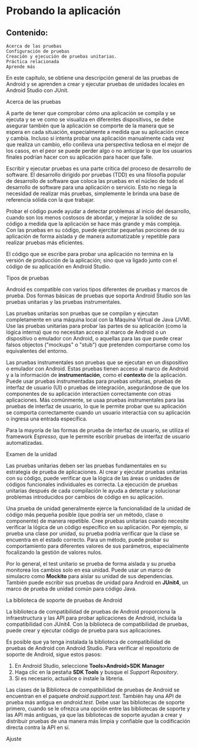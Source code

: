 # Probando la aplicación
## Contenido:
    Acerca de las pruebas
    Configuración de pruebas
    Creación y ejecución de pruebas unitarias.
    Práctica relacionada
    Aprende más

En este capítulo, se obtiene una descripción general de las pruebas de Android y se aprenden a crear y ejecutar pruebas de unidades locales en Android Studio con JUnit.

Acerca de las pruebas

A parte de tener que comprobar cómo una aplicación se compila y se ejecuta y se ve como se visualiza en diferentes dispositivos, se debe asegurar también  que la aplicación se comporte de la manera que se espera en cada situación, especialmente a medida que su aplicación crece y cambia. Incluso si intenta probar una aplicación manualmente cada vez que realiza un cambio, ello conlleva una perspectiva tediosa en el mejor de los casos, en el peor se puede perder algo o no anticipar lo que los usuarios finales podrían hacer con su aplicación para hacer que falle.

Escribir y ejecutar pruebas es una parte crítica del proceso de desarrollo de software. El desarrollo dirigido por pruebas (TDD) es una filosofía popular de desarrollo de software que coloca las pruebas en el núcleo de todo el desarrollo de software para una aplicación o servicio. Esto no niega la necesidad de realizar más pruebas, simplemente le brinda una base de referencia sólida con la que trabajar.

Probar el código puede ayudar a detectar problemas al inicio del desarrollo, cuando son los menos costosos de abordar, y mejorar la solidez de su código a medida que la aplicación se hace más grande y más compleja. Con las pruebas en su código, puede ejercitar pequeñas porciones de su aplicación de forma aislada y de manera automatizable y repetible para realizar pruebas más eficientes.

El código que se escribe para probar una aplicación no termina en la versión de producción de la aplicación; sino que va ligado  junto con el código de su aplicación en Android Studio.

Tipos de pruebas

Android es compatible con varios tipos diferentes de pruebas y marcos de prueba. Dos formas básicas de pruebas que soporta Android Studio son las pruebas unitarias y las pruebas instrumentales.

Las pruebas unitarias son pruebas que se compilan y ejecutan completamente en una máquina local con la Máquina Virtual de Java (JVM). Use las pruebas unitarias para probar las partes de su aplicación (como la lógica interna) que no necesitan acceso al marco de Android o un dispositivo o emulador con Android, o aquellas para las que puede crear falsos objectos ("mockups" o "stub") que pretenden comportarse como los equivalentes del entorno.

Las pruebas instrumentales son pruebas que se ejecutan en un dispositivo o emulador con Android. Estas pruebas tienen acceso al marco de Android y a la información de **instrumentación**, como el **contexto** de la aplicación. Puede usar pruebas instrumentadas para pruebas unitarias, pruebas de interfaz de usuario (UI) o pruebas de integración, asegurándose de que los componentes de su aplicación interactúen correctamente con otras aplicaciones. Más comúnmente, se usaa pruebas instrumentales para las pruebas de interfaz de usuario, lo que le permite probar que su aplicación se comporta correctamente cuando un usuario interactúa con su aplicación o ingresa una entrada específica.

Para la mayoría de las formas de prueba de interfaz de usuario, se utiliza el framework *Espresso*, que le permite escribir pruebas de interfaz de usuario automatizadas. 

Examen de la unidad

Las pruebas unitarias deben ser las pruebas fundamentales en su estrategia de prueba de aplicaciones. Al crear y ejecutar pruebas unitarias con su código, puede verificar que la lógica de las áreas o unidades de códigos funcionales individuales es correcta. La ejecución de pruebas unitarias después de cada compilación le ayuda a detectar y solucionar problemas introducidos por cambios de código en su aplicación.

Una prueba de unidad generalmente ejerce la funcionalidad de la unidad de código más pequeña posible (que podría ser un método, clase o componente) de manera repetible. Cree pruebas unitarias cuando necesite verificar la lógica de un código específico en su aplicación. Por ejemplo, si prueba una clase por unidad, su prueba podría verificar que la clase se encuentra en el estado correcto. Para un método, puede probar su comportamiento para diferentes valores de sus parámetros, especialmente focalizando la gestión de valores nulos.

Por lo general, el test unitario se prueba de forma aislada y su prueba monitorea los cambios solo en esa unidad. Puede usar un marco de simulacro como **Mockito** para aislar su unidad de sus dependencias. También puede escribir sus pruebas de unidad para Android en **JUnit4**, un marco de prueba de unidad común para código Java.

La biblioteca de soporte de pruebas de Android

La biblioteca de compatibilidad de pruebas de Android proporciona la infraestructura y las API para probar aplicaciones de Android, incluida la compatibilidad con JUnit4. Con la biblioteca de compatibilidad de pruebas, puede crear y ejecutar código de prueba para sus aplicaciones.

Es posible que ya tenga instalada la biblioteca de compatibilidad de pruebas de Android con Android Studio. Para verificar el repositorio de soporte de Android, sigue estos pasos:

  1. En Android Studio, seleccione **Tools>Android>SDK Manager**
  2. Haga clic en la pestaña **SDK Tools** y busque el *Support Repository*.
  3. Si es necesario, actualice o instale la libreria.

Las clases de la Biblioteca de compatibilidad de pruebas de Android se encuentran en el paquete *android.support.test*. También hay una API de prueba más antigua en *android.test*. Debe usar las bibliotecas de soporte primero, cuando se le ofrezca una opción entre las bibliotecas de soporte y las API más antiguas, ya que las bibliotecas de soporte ayudan a crear y distribuir pruebas de una manera más limpia y confiable que la codificación directa contra la API en sí.

Ajuste
